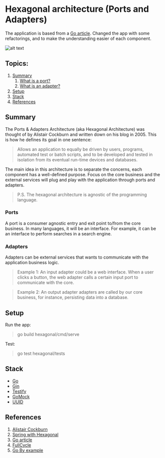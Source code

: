 # Hexagonal architecture (Ports and Adapters)

The application is based from a [Go article](https://medium.com/@matiasvarela?p=cfd4e436faa3).
Changed the app with some refactorings, and to make the understanding easier of each component.

![alt text](https://reflectoring.io/assets/img/posts/spring-hexagonal/hexagonal-architecture.png "Ports and Adapters")

## Topics:
1. [Summary](#summary)
   1. [What is a port?](#ports)
   2. [What is an adapter?](#adapters)
2. [Setup](#setup)
3. [Stack](#stack)
4. [References](#references)

## Summary
The Ports & Adapters Architecture (aka Hexagonal Architecture) was thought of by Alistair Cockburn and written down on 
his blog in 2005. This is how he defines its goal in one sentence:
> Allows an application to equally be driven by users, programs, automated test or batch scripts, and to be developed and tested in isolation from its eventual run-time devices and databases.

The main idea in this architecture is to separate the concerns, each component has a well-defined purpose.
Focus on the core business and the external services will plug and play with the application through ports and adapters.
> P.S. The hexagonal architecture is agnostic of the programming language.

### Ports
A port is a consumer agnostic entry and exit point to/from the core business.
In many languages, it will be an interface. For example, it can be an interface to perform searches in a search engine.
### Adapters
Adapters can be external services that wants to communicate with the application business logic.

> Example 1: An input adapter could be a web interface. When a user clicks a button, the web adapter calls a certain
> input port to communicate with the core.

> Example 2: An output adapter adapters are called by our core business, for instance, persisting data into a  database.

## Setup

Run the app:
> go build hexagonal/cmd/serve

Test:
> go test hexagonal/tests

## Stack
* [Go](https://golang.org/)
* [Gin](https://github.com/gin-gonic/gin)
* [Testify](https://github.com/stretchr/testify)
* [GoMock](https://github.com/golang/mock)
* [UUID](https://github.com/google/uuid)

## References
1. [Alistair Cockburn](https://alistair.cockburn.us/hexagonal-architecture/)
2. [Spring with Hexagonal](https://reflectoring.io/spring-hexagonal/)
3. [Go article](https://medium.com/@matiasvarela?p=cfd4e436faa3)
4. [FullCycle](https://fullcycle.com.br/)
5. [Go By example](https://gobyexample.com/)
